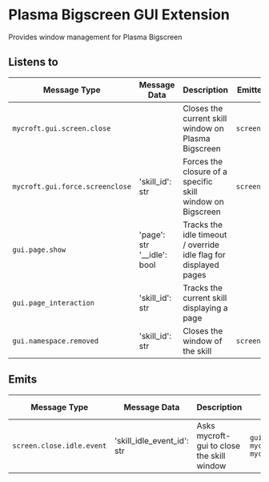 # Plasma Bigscreen GUI Extension

Provides window management for Plasma Bigscreen

## Listens to

| Message Type                    | Message Data                  | Description                                                      | Emitted Response Type     | Handled by              |
|---------------------------------|-------------------------------|------------------------------------------------------------------|---------------------------|-------------------------|
| `mycroft.gui.screen.close`      |                               | Closes the current skill window on Plasma Bigscreen              | `screen.close.idle.event` | close_window_by_event   |
| `mycroft.gui.force.screenclose` | 'skill_id': str               | Forces the closure of a specific skill window on Bigscreen       | `screen.close.idle.event` | close_window_by_force   |
| `gui.page.show`                 | 'page': str<br>'__idle': bool | Tracks the idle timeout / override idle flag for displayed pages |                           | on_gui_page_show        |
| `gui.page_interaction`          | 'skill_id': str               | Tracks the current skill displaying a page                       |                           | on_gui_page_interaction |
| `gui.namespace.removed`         | 'skill_id': str               | Closes the window of the skill                                   | `screen.close.idle.event` | close_current_window    |

## Emits

| Message Type              | Message Data               | Description                                | Trigger Message Type                                                                   | Handled by                                                                                                                           |
|---------------------------|----------------------------|--------------------------------------------|----------------------------------------------------------------------------------------|--------------------------------------------------------------------------------------------------------------------------------------|
| `screen.close.idle.event` | 'skill_idle_event_id': str | Asks mycroft-gui to close the skill window | `gui.clear.namespace`<br>`mycroft.gui.screen.close`<br>`mycroft.gui.force.screenclose` | [mycroft-gui](https://github.com/OpenVoiceOS/mycroft-gui-qt5/blob/e3e87b22be62e009ff227a86d6e4731e4ad5a5d8/application/main.qml#L68) |
